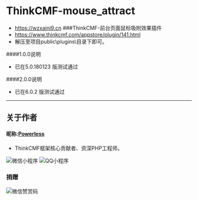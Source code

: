 # ThinkCMF-mouse_attract
 - https://wzxaini9.cn
###ThinkCMF-前台页面鼠标吸附效果插件
 - https://www.thinkcmf.com/appstore/plugin/141.html
 - 解压至项目public\plugins\目录下即可。

####1.0.0说明 
 - 已在5.0.180123 版测试通过

####2.0.0说明 
 - 已在6.0.2 版测试通过
 
---
## 关于作者
#### 昵称:[Powerless](https://wzxaini9.cn)
 * ThinkCMF框架核心贡献者、资深PHP工程师。

![微信小程序](https://cdn.wzxaini9.cn/themes/wzxaini9/public/assets/code/wxxcx.jpg "微信小程序")
![QQ小程序](https://cdn.wzxaini9.cn/themes/wzxaini9/public/assets/code/qqxcx.png "QQ小程序")

### 捐赠
![微信赞赏码](https://cdn.wzxaini9.cn/themes/wzxaini9/public/assets/code/wzx-wxreward.jpg "微信小程序")